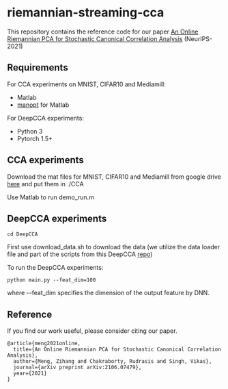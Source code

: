 # riemannian-streaming-cca

This repository contains the reference code for our paper [An Online Riemannian PCA for Stochastic Canonical Correlation Analysis](https://arxiv.org/pdf/2106.07479.pdf) (NeurIPS-2021)

## Requirements
For CCA experiments on MNIST, CIFAR10 and Mediamill:
* Matlab
* [manopt](https://www.manopt.org/) for Matlab

For DeepCCA experiments:
* Python 3
* Pytorch 1.5+

## CCA experiments
Download the mat files for MNIST, CIFAR10 and Mediamill from google drive [here](https://drive.google.com/file/d/1jUnhhXfepxUQtxJJrMe_FKNu08ljuxAs/view?usp=sharing) and put them in ./CCA

Use Matlab to run demo_run.m

## DeepCCA experiments
```
cd DeepCCA
```
First use download_data.sh to download the data (we utilize the data loader file and part of the scripts from this DeepCCA [repo](https://github.com/Michaelvll/DeepCCA))

To run the DeepCCA experiments:  
```
python main.py --feat_dim=100
```
where --feat_dim specifies the dimension of the output feature by DNN.

## Reference
If you find our work useful, please consider citing our paper.
```
@article{meng2021online,
  title={An Online Riemannian PCA for Stochastic Canonical Correlation Analysis},
  author={Meng, Zihang and Chakraborty, Rudrasis and Singh, Vikas},
  journal={arXiv preprint arXiv:2106.07479},
  year={2021}
}
```


